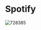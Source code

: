 # Spotify
![728385](https://user-images.githubusercontent.com/108693860/204111937-4b0aa23c-af9d-4e50-9219-8172b28d5a2a.gif)
